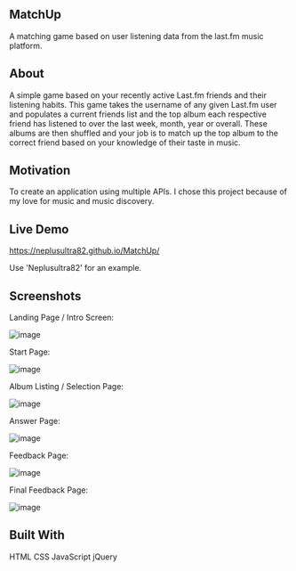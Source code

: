 MatchUp
------------------------------------------------------------------------------------------------------------------------------

A matching game based on user listening data from the last.fm music platform.

About
------------------------------------------------------------------------------------------------------------------------------

A simple game based on your recently active Last.fm friends and their listening habits. 
This game takes the username of any given Last.fm user and populates a current friends list and the top album each respective friend has listened to over the last week, month, year or overall. These albums are then shuffled and your job is to match up the top album to the correct friend based on your knowledge of their taste in music.


Motivation
------------------------------------------------------------------------------------------------------------------------------

To create an application using multiple APIs. 
I chose this project because of my love for music and music discovery.

Live Demo
------------------------------------------------------------------------------------------------------------------------------

https://neplusultra82.github.io/MatchUp/

Use 'Neplusultra82' for an example.



Screenshots
------------------------------------------------------------------------------------------------------------------------------

Landing Page / Intro Screen:

![image](https://user-images.githubusercontent.com/19257040/52981788-d00af200-3396-11e9-990f-750de11bd540.png)

Start Page:

![image](https://user-images.githubusercontent.com/19257040/52986011-22eea480-33ab-11e9-8f49-12be1c42501c.png)

Album Listing / Selection Page:

![image](https://user-images.githubusercontent.com/19257040/52981853-2bd57b00-3397-11e9-8f5a-f9b17bdcc570.png)

Answer Page:

![image](https://user-images.githubusercontent.com/19257040/52981881-58899280-3397-11e9-8a2b-8d619d41295f.png)

Feedback Page:

![image](https://user-images.githubusercontent.com/19257040/52981895-6d662600-3397-11e9-8c7b-1b3bb022ee90.png)

Final Feedback Page:

![image](https://user-images.githubusercontent.com/19257040/52981906-84a51380-3397-11e9-8c9c-31e9cea35458.png)


Built With
------------------------------------------------------------------------------------------------------------------------------

HTML
CSS
JavaScript
jQuery
